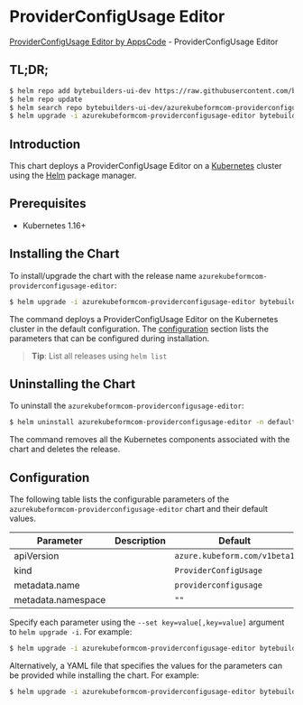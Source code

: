 # ProviderConfigUsage Editor

[ProviderConfigUsage Editor by AppsCode](https://byte.builders) - ProviderConfigUsage Editor

## TL;DR;

```bash
$ helm repo add bytebuilders-ui-dev https://raw.githubusercontent.com/bytebuilders/ui-wizards/
$ helm repo update
$ helm search repo bytebuilders-ui-dev/azurekubeformcom-providerconfigusage-editor --version=v0.4.17
$ helm upgrade -i azurekubeformcom-providerconfigusage-editor bytebuilders-ui-dev/azurekubeformcom-providerconfigusage-editor -n default --create-namespace --version=v0.4.17
```

## Introduction

This chart deploys a ProviderConfigUsage Editor on a [Kubernetes](http://kubernetes.io) cluster using the [Helm](https://helm.sh) package manager.

## Prerequisites

- Kubernetes 1.16+

## Installing the Chart

To install/upgrade the chart with the release name `azurekubeformcom-providerconfigusage-editor`:

```bash
$ helm upgrade -i azurekubeformcom-providerconfigusage-editor bytebuilders-ui-dev/azurekubeformcom-providerconfigusage-editor -n default --create-namespace --version=v0.4.17
```

The command deploys a ProviderConfigUsage Editor on the Kubernetes cluster in the default configuration. The [configuration](#configuration) section lists the parameters that can be configured during installation.

> **Tip**: List all releases using `helm list`

## Uninstalling the Chart

To uninstall the `azurekubeformcom-providerconfigusage-editor`:

```bash
$ helm uninstall azurekubeformcom-providerconfigusage-editor -n default
```

The command removes all the Kubernetes components associated with the chart and deletes the release.

## Configuration

The following table lists the configurable parameters of the `azurekubeformcom-providerconfigusage-editor` chart and their default values.

|     Parameter      | Description |                 Default                 |
|--------------------|-------------|-----------------------------------------|
| apiVersion         |             | <code>azure.kubeform.com/v1beta1</code> |
| kind               |             | <code>ProviderConfigUsage</code>        |
| metadata.name      |             | <code>providerconfigusage</code>        |
| metadata.namespace |             | <code>""</code>                         |


Specify each parameter using the `--set key=value[,key=value]` argument to `helm upgrade -i`. For example:

```bash
$ helm upgrade -i azurekubeformcom-providerconfigusage-editor bytebuilders-ui-dev/azurekubeformcom-providerconfigusage-editor -n default --create-namespace --version=v0.4.17 --set apiVersion=azure.kubeform.com/v1beta1
```

Alternatively, a YAML file that specifies the values for the parameters can be provided while
installing the chart. For example:

```bash
$ helm upgrade -i azurekubeformcom-providerconfigusage-editor bytebuilders-ui-dev/azurekubeformcom-providerconfigusage-editor -n default --create-namespace --version=v0.4.17 --values values.yaml
```
